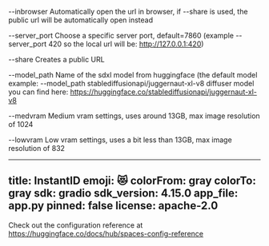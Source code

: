 --inbrowser    		Automatically open the url in browser, if --share is used, the public url will be automatically open instead

--server_port    	Choose a specific server port, default=7860 (example --server_port 420    so the local url will be:  http://127.0.0.1:420)

--share				Creates a public URL

--model_path		Name of the sdxl model from huggingface   (the default model example: --model_path stablediffusionapi/juggernaut-xl-v8     diffuser model you can find here: https://huggingface.co/stablediffusionapi/juggernaut-xl-v8

--medvram			Medium vram settings, uses around 13GB, max image resolution of 1024

--lowvram			Low vram settings, uses a bit less than 13GB, max image resolution of 832



---
title: InstantID
emoji: 😻
colorFrom: gray
colorTo: gray
sdk: gradio
sdk_version: 4.15.0
app_file: app.py
pinned: false
license: apache-2.0
---

Check out the configuration reference at https://huggingface.co/docs/hub/spaces-config-reference
